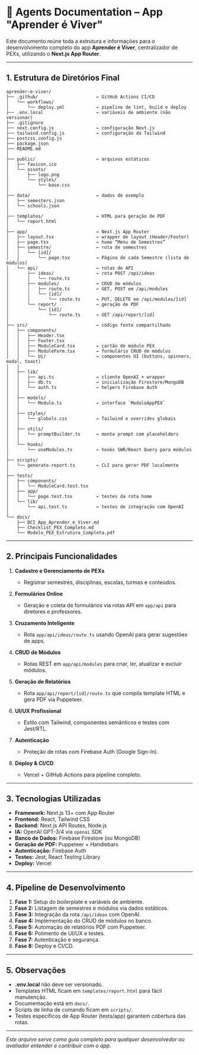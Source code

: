 # 📑 Agents Documentation – App "Aprender é Viver"

Este documento reúne toda a estrutura e informações para o desenvolvimento completo do app **Aprender é Viver**, centralizador de PEXs, utilizando o **Next.js App Router**.

---

## 1. Estrutura de Diretórios Final

```
aprender-e-viver/
├── .github/                      ← GitHub Actions CI/CD
│   └── workflows/
│       └── deploy.yml            ← pipeline de lint, build e deploy
├── .env.local                    ← variáveis de ambiente (não versionar)
├── .gitignore
├── next.config.js                ← configuração Next.js
├── tailwind.config.js            ← configuração do Tailwind
├── postcss.config.js
├── package.json
├── README.md
│
├── public/                       ← arquivos estáticos
│   ├── favicon.ico
│   └── assets/
│       ├── logo.png
│       └── styles/
│           └── base.css
│
├── data/                         ← dados de exemplo
│   ├── semesters.json
│   └── schools.json
│
├── templates/                    ← HTML para geração de PDF
│   └── report.html
│
├── app/                          ← Next.js App Router
│   ├── layout.tsx                ← wrapper de layout (Header/Footer)
│   ├── page.tsx                  ← home “Menu de Semestres”
│   ├── semestre/                 ← rota de semestres
│   │   └── [id]/
│   │       └── page.tsx          ← Página de cada Semestre (lista de módulos)
│   └── api/                      ← rotas de API
│       ├── ideas/                ← rota POST /api/ideas
│       │   └── route.ts
│       ├── modules/              ← CRUD de módulos
│       │   ├── route.ts          ← GET, POST em /api/modules
│       │   └── [id]/
│       │       └── route.ts      ← PUT, DELETE em /api/modules/[id]
│       └── report/               ← geração de PDF
│           └── [id]/
│               └── route.ts      ← GET /api/report/[id]
│
├── src/                          ← código fonte compartilhado
│   ├── components/
│   │   ├── Header.tsx
│   │   ├── Footer.tsx
│   │   ├── ModuleCard.tsx        ← cartão de módulo PEX
│   │   ├── ModuleForm.tsx        ← formulário CRUD de módulos
│   │   └── Ui/                   ← componentes UI (buttons, spinners, modal, toast)
│   │
│   ├── lib/
│   │   ├── api.ts                ← cliente OpenAI + wrapper
│   │   ├── db.ts                 ← inicialização Firestore/MongoDB
│   │   └── auth.ts               ← helpers Firebase Auth
│   │
│   ├── models/
│   │   └── Module.ts             ← interface `ModuloAppPEX`
│   │
│   ├── styles/
│   │   └── globals.css           ← Tailwind e overrides globais
│   │
│   ├── utils/
│   │   └── promptBuilder.ts      ← monta prompt com placeholders
│   │
│   └── hooks/
│       └── useModules.ts         ← hooks SWR/React Query para módulos
│
├── scripts/
│   └── generate-report.ts        ← CLI para gerar PDF localmente
│
├── tests/
│   ├── components/
│   │   └── ModuleCard.test.tsx
│   ├── app/
│   │   └── page.test.tsx         ← testes da rota home
│   └── lib/
│       └── api.test.ts           ← testes de integração com OpenAI
│
└── docs/
    ├── DCI_App_Aprender_e_Viver.md
    ├── Checklist_PEX_Completo.md
    └── Modelo_PEX_Estrutura_Completa.pdf
```

---

## 2. Principais Funcionalidades

1. **Cadastro e Gerenciamento de PEXs**

   - Registrar semestres, disciplinas, escolas, turmas e conteúdos.

2. **Formulários Online**

   - Geração e coleta de formulários via rotas API em `app/api` para diretores e professores.

3. **Cruzamento Inteligente**

   - Rota `app/api/ideas/route.ts` usando OpenAI para gerar sugestões de apps.

4. **CRUD de Módulos**

   - Rotas REST em `app/api/modules` para criar, ler, atualizar e excluir módulos.

5. **Geração de Relatórios**

   - Rota `app/api/report/[id]/route.ts` que compila template HTML e gera PDF via Puppeteer.

6. **UI/UX Profissional**

   - Estilo com Tailwind, componentes semânticos e testes com Jest/RTL.

7. **Autenticação**

   - Proteção de rotas com Firebase Auth (Google Sign-In).

8. **Deploy & CI/CD**

   - Vercel + GitHub Actions para pipeline completo.

---

## 3. Tecnologias Utilizadas

- **Framework:** Next.js 13+ com App Router
- **Frontend:** React, Tailwind CSS
- **Backend:** Next.js API Routes, Node.js
- **IA:** OpenAI GPT-3/4 via `openai` SDK
- **Banco de Dados:** Firebase Firestore (ou MongoDB)
- **Geração de PDF:** Puppeteer + Handlebars
- **Autenticação:** Firebase Auth
- **Testes:** Jest, React Testing Library
- **Deploy:** Vercel

---

## 4. Pipeline de Desenvolvimento

1. **Fase 1:** Setup do boilerplate e variáveis de ambiente.
2. **Fase 2:** Listagem de semestres e módulos via dados estáticos.
3. **Fase 3:** Integração da rota `/api/ideas` com OpenAI.
4. **Fase 4:** Implementação do CRUD de módulos no banco.
5. **Fase 5:** Automação de relatórios PDF com Puppeteer.
6. **Fase 6:** Polimento de UI/UX e testes.
7. **Fase 7:** Autenticação e segurança.
8. **Fase 8:** Deploy e CI/CD.

---

## 5. Observações

- **.env.local** não deve ser versionado.
- Templates HTML ficam em `templates/report.html` para fácil manutenção.
- Documentação está em `docs/`.
- Scripts de linha de comando ficam em `scripts/`.
- Testes específicos de App Router (tests/app) garantem cobertura das rotas.

---

_Este arquivo serve como guia completo para qualquer desenvolvedor ou avaliador entender e contribuir com o app._
